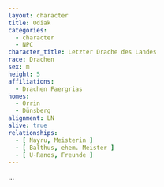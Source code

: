 ```yaml
---
layout: character
title: Odiak
categories:
  - character
  - NPC
character_title: Letzter Drache des Landes
race: Drachen
sex: m
height: 5
affiliations:
  - Drachen Faergrias
homes:
  - Orrin
  - Dünsberg
alignment: LN
alive: true
relationships:
  - [ Nayru, Meisterin ]
  - [ Balthus, ehem. Meister ]
  - [ U-Ranos, Freunde ]
---
```


...